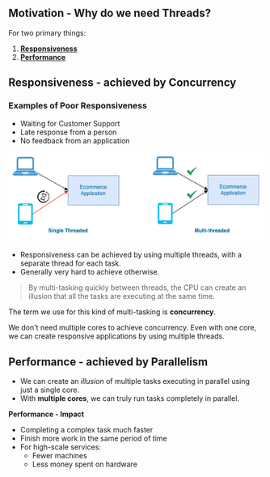 ## Motivation - Why do we need Threads?

For two primary things:

1. **[Responsiveness](#responsiveness---achieved-by-concurrency)**
2. **[Performance](#performance---achieved-by-parallelism)**

## Responsiveness - achieved by Concurrency

### Examples of Poor Responsiveness

- Waiting for Customer Support
- Late response from a person
- No feedback from an application

![Responsiveness](../images/responsiveness.png)

- Responsiveness can be achieved by using multiple threads, with a separate thread for each task.
- Generally very hard to achieve otherwise.

> By multi-tasking quickly between threads, the CPU can create an illusion that all the tasks are executing at the same time.

The term we use for this kind of multi-tasking is **concurrency**.

We don't need multiple cores to achieve concurrency. Even with one core, we can create responsive applications by using multiple threads.

## Performance - achieved by Parallelism

- We can create an *illusion* of multiple tasks executing in parallel using just a single core.
- With **multiple cores**, we can truly run tasks completely in parallel.

**Performance - Impact**
- Completing a complex task much faster
- Finish more work in the same period of time
- For high-scale services:
  - Fewer machines
  - Less money spent on hardware